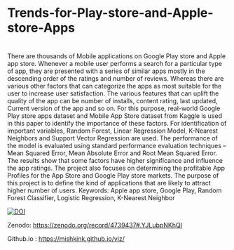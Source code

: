# Trends-for-Play-store-and-Apple-store-Apps

# 
There are thousands of Mobile applications on Google Play store and Apple app store. Whenever a mobile user performs a search for a particular type of app, they are presented with a series of similar apps mostly in the descending order of the ratings and number of reviews. Whereas there are various other factors that can categorize the apps as most suitable for the user to increase user satisfaction. The various features that can uplift the quality of the app can be number of installs, content rating, last updated, Current version of the app and so on. For this purpose, real-world Google Play store apps dataset and Mobile App Store dataset from Kaggle is used in this paper to identify the importance of these factors. For identification of important variables, Random Forest, Linear Regression Model, K-Nearest Neighbors and Support Vector Regression are used. The performance of the model is evaluated using standard performance evaluation techniques – Mean Squared Error, Mean Absolute Error and Root Mean Squared Error. The results show that some factors have higher significance and influence the app ratings. The project also focuses on determining the profitable App Profiles for the App Store and Google Play store markets. The purpose of this project is to
define the kind of applications that are likely to attract higher number of users. 
Keywords: Apple app store, Google Play, Random Forest Classifier, Logistic Regression, K-Nearest Neighbor

[![DOI](https://zenodo.org/badge/DOI/10.5281/zenodo.4739437.svg)](https://doi.org/10.5281/zenodo.4739437)

Zenodo: https://zenodo.org/record/4739437#.YJLubpNKhQI

Github.io : https://mishkink.github.io/viz/
